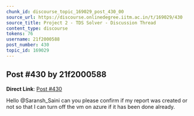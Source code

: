 ```yaml
---
chunk_id: discourse_topic_169029_post_430_00
source_url: https://discourse.onlinedegree.iitm.ac.in/t/169029/430
source_title: Project 2 - TDS Solver - Discussion Thread
content_type: discourse
tokens: 76
username: 21f2000588
post_number: 430
topic_id: 169029
---
```


## Post #430 by 21f2000588

**Direct Link**: [Post #430](https://discourse.onlinedegree.iitm.ac.in/t/169029/430)

Hello @Saransh_Saini can you please confirm if my report was created or not so that I can turn off the vm on azure if it has been done already.
